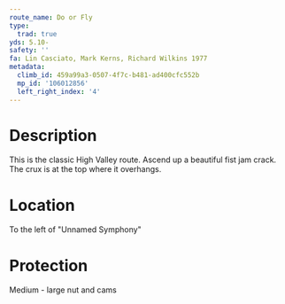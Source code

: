 ```yaml
---
route_name: Do or Fly
type:
  trad: true
yds: 5.10-
safety: ''
fa: Lin Casciato, Mark Kerns, Richard Wilkins 1977
metadata:
  climb_id: 459a99a3-0507-4f7c-b481-ad400cfc552b
  mp_id: '106012856'
  left_right_index: '4'
---
```

# Description
This is the classic High Valley route. Ascend up a beautiful fist jam crack. The crux is at the top where it overhangs.

# Location
To the left of "Unnamed Symphony"

# Protection
Medium - large nut and cams
